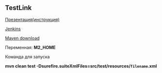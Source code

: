## TestLink

[Презентация(инструкция)](https://docs.google.com/presentation/d/1eMhD0TCZIrudiV1p0H6mfop2dXea-gke/edit?usp=share_link&ouid=116447005932578256378&rtpof=true&sd=true)

[Jenkins](https://docs.google.com/presentation/d/1eMhD0TCZIrudiV1p0H6mfop2dXea-gke/edit?usp=sharing&ouid=116447005932578256378&rtpof=true&sd=true)

[Maven download](https://maven.apache.org/download.cgi)

Переменная: **M2_HOME**

Команда для запуска

**mvn clean test -Dsurefire.suiteXmlFiles=src/test/resources/`filename`.xml**
